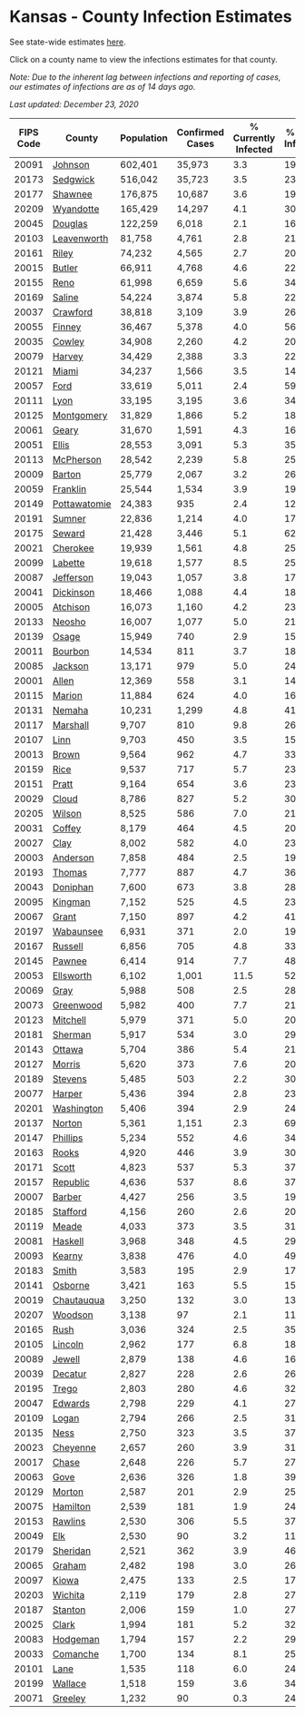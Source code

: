 # Kansas - County Infection Estimates

See state-wide estimates [here](/infections/us-ks).

Click on a county name to view the infections estimates for that county.

*Note: Due to the inherent lag between infections and reporting of cases, our estimates of infections are as of 14 days ago.*

*Last updated: December 23, 2020*

|   FIPS Code |                       County |   Population |   Confirmed Cases |   % Currently Infected |   % Total Infected |
|-------------|------------------------------|--------------|-------------------|------------------------|--------------------|
|       20091 |           [Johnson](johnson) |      602,401 |            35,973 |                    3.3 |               19.7 |
|       20173 |         [Sedgwick](sedgwick) |      516,042 |            35,723 |                    3.5 |               23.0 |
|       20177 |           [Shawnee](shawnee) |      176,875 |            10,687 |                    3.6 |               19.9 |
|       20209 |       [Wyandotte](wyandotte) |      165,429 |            14,297 |                    4.1 |               30.5 |
|       20045 |           [Douglas](douglas) |      122,259 |             6,018 |                    2.1 |               16.2 |
|       20103 |   [Leavenworth](leavenworth) |       81,758 |             4,761 |                    2.8 |               21.9 |
|       20161 |               [Riley](riley) |       74,232 |             4,565 |                    2.7 |               20.4 |
|       20015 |             [Butler](butler) |       66,911 |             4,768 |                    4.6 |               22.9 |
|       20155 |                 [Reno](reno) |       61,998 |             6,659 |                    5.6 |               34.9 |
|       20169 |             [Saline](saline) |       54,224 |             3,874 |                    5.8 |               22.7 |
|       20037 |         [Crawford](crawford) |       38,818 |             3,109 |                    3.9 |               26.0 |
|       20055 |             [Finney](finney) |       36,467 |             5,378 |                    4.0 |               56.1 |
|       20035 |             [Cowley](cowley) |       34,908 |             2,260 |                    4.2 |               20.9 |
|       20079 |             [Harvey](harvey) |       34,429 |             2,388 |                    3.3 |               22.5 |
|       20121 |               [Miami](miami) |       34,237 |             1,566 |                    3.5 |               14.6 |
|       20057 |                 [Ford](ford) |       33,619 |             5,011 |                    2.4 |               59.0 |
|       20111 |                 [Lyon](lyon) |       33,195 |             3,195 |                    3.6 |               34.3 |
|       20125 |     [Montgomery](montgomery) |       31,829 |             1,866 |                    5.2 |               18.5 |
|       20061 |               [Geary](geary) |       31,670 |             1,591 |                    4.3 |               16.1 |
|       20051 |               [Ellis](ellis) |       28,553 |             3,091 |                    5.3 |               35.1 |
|       20113 |       [McPherson](mcpherson) |       28,542 |             2,239 |                    5.8 |               25.1 |
|       20009 |             [Barton](barton) |       25,779 |             2,067 |                    3.2 |               26.3 |
|       20059 |         [Franklin](franklin) |       25,544 |             1,534 |                    3.9 |               19.7 |
|       20149 | [Pottawatomie](pottawatomie) |       24,383 |               935 |                    2.4 |               12.5 |
|       20191 |             [Sumner](sumner) |       22,836 |             1,214 |                    4.0 |               17.2 |
|       20175 |             [Seward](seward) |       21,428 |             3,446 |                    5.1 |               62.2 |
|       20021 |         [Cherokee](cherokee) |       19,939 |             1,561 |                    4.8 |               25.3 |
|       20099 |           [Labette](labette) |       19,618 |             1,577 |                    8.5 |               25.5 |
|       20087 |       [Jefferson](jefferson) |       19,043 |             1,057 |                    3.8 |               17.9 |
|       20041 |       [Dickinson](dickinson) |       18,466 |             1,088 |                    4.4 |               18.6 |
|       20005 |         [Atchison](atchison) |       16,073 |             1,160 |                    4.2 |               23.5 |
|       20133 |             [Neosho](neosho) |       16,007 |             1,077 |                    5.0 |               21.1 |
|       20139 |               [Osage](osage) |       15,949 |               740 |                    2.9 |               15.1 |
|       20011 |           [Bourbon](bourbon) |       14,534 |               811 |                    3.7 |               18.1 |
|       20085 |           [Jackson](jackson) |       13,171 |               979 |                    5.0 |               24.7 |
|       20001 |               [Allen](allen) |       12,369 |               558 |                    3.1 |               14.4 |
|       20115 |             [Marion](marion) |       11,884 |               624 |                    4.0 |               16.8 |
|       20131 |             [Nemaha](nemaha) |       10,231 |             1,299 |                    4.8 |               41.7 |
|       20117 |         [Marshall](marshall) |        9,707 |               810 |                    9.8 |               26.3 |
|       20107 |                 [Linn](linn) |        9,703 |               450 |                    3.5 |               15.3 |
|       20013 |               [Brown](brown) |        9,564 |               962 |                    4.7 |               33.0 |
|       20159 |                 [Rice](rice) |        9,537 |               717 |                    5.7 |               23.8 |
|       20151 |               [Pratt](pratt) |        9,164 |               654 |                    3.6 |               23.3 |
|       20029 |               [Cloud](cloud) |        8,786 |               827 |                    5.2 |               30.7 |
|       20205 |             [Wilson](wilson) |        8,525 |               586 |                    7.0 |               21.1 |
|       20031 |             [Coffey](coffey) |        8,179 |               464 |                    4.5 |               20.2 |
|       20027 |                 [Clay](clay) |        8,002 |               582 |                    4.0 |               23.9 |
|       20003 |         [Anderson](anderson) |        7,858 |               484 |                    2.5 |               19.7 |
|       20193 |             [Thomas](thomas) |        7,777 |               887 |                    4.7 |               36.9 |
|       20043 |         [Doniphan](doniphan) |        7,600 |               673 |                    3.8 |               28.0 |
|       20095 |           [Kingman](kingman) |        7,152 |               525 |                    4.5 |               23.7 |
|       20067 |               [Grant](grant) |        7,150 |               897 |                    4.2 |               41.6 |
|       20197 |       [Wabaunsee](wabaunsee) |        6,931 |               371 |                    2.0 |               19.1 |
|       20167 |           [Russell](russell) |        6,856 |               705 |                    4.8 |               33.4 |
|       20145 |             [Pawnee](pawnee) |        6,414 |               914 |                    7.7 |               48.1 |
|       20053 |       [Ellsworth](ellsworth) |        6,102 |             1,001 |                   11.5 |               52.4 |
|       20069 |                 [Gray](gray) |        5,988 |               508 |                    2.5 |               28.0 |
|       20073 |       [Greenwood](greenwood) |        5,982 |               400 |                    7.7 |               21.6 |
|       20123 |         [Mitchell](mitchell) |        5,979 |               371 |                    5.0 |               20.1 |
|       20181 |           [Sherman](sherman) |        5,917 |               534 |                    3.0 |               29.3 |
|       20143 |             [Ottawa](ottawa) |        5,704 |               386 |                    5.4 |               21.6 |
|       20127 |             [Morris](morris) |        5,620 |               373 |                    7.6 |               20.6 |
|       20189 |           [Stevens](stevens) |        5,485 |               503 |                    2.2 |               30.7 |
|       20077 |             [Harper](harper) |        5,436 |               394 |                    2.8 |               23.9 |
|       20201 |     [Washington](washington) |        5,406 |               394 |                    2.9 |               24.1 |
|       20137 |             [Norton](norton) |        5,361 |             1,151 |                    2.3 |               69.7 |
|       20147 |         [Phillips](phillips) |        5,234 |               552 |                    4.6 |               34.8 |
|       20163 |               [Rooks](rooks) |        4,920 |               446 |                    3.9 |               30.3 |
|       20171 |               [Scott](scott) |        4,823 |               537 |                    5.3 |               37.2 |
|       20157 |         [Republic](republic) |        4,636 |               537 |                    8.6 |               37.0 |
|       20007 |             [Barber](barber) |        4,427 |               256 |                    3.5 |               19.1 |
|       20185 |         [Stafford](stafford) |        4,156 |               260 |                    2.6 |               20.6 |
|       20119 |               [Meade](meade) |        4,033 |               373 |                    3.5 |               31.3 |
|       20081 |           [Haskell](haskell) |        3,968 |               348 |                    4.5 |               29.8 |
|       20093 |             [Kearny](kearny) |        3,838 |               476 |                    4.0 |               49.9 |
|       20183 |               [Smith](smith) |        3,583 |               195 |                    2.9 |               17.8 |
|       20141 |           [Osborne](osborne) |        3,421 |               163 |                    5.5 |               15.6 |
|       20019 |     [Chautauqua](chautauqua) |        3,250 |               132 |                    3.0 |               13.4 |
|       20207 |           [Woodson](woodson) |        3,138 |                97 |                    2.1 |               11.0 |
|       20165 |                 [Rush](rush) |        3,036 |               324 |                    2.5 |               35.6 |
|       20105 |           [Lincoln](lincoln) |        2,962 |               177 |                    6.8 |               18.7 |
|       20089 |             [Jewell](jewell) |        2,879 |               138 |                    4.6 |               16.0 |
|       20039 |           [Decatur](decatur) |        2,827 |               228 |                    2.6 |               26.2 |
|       20195 |               [Trego](trego) |        2,803 |               280 |                    4.6 |               32.5 |
|       20047 |           [Edwards](edwards) |        2,798 |               229 |                    4.1 |               27.3 |
|       20109 |               [Logan](logan) |        2,794 |               266 |                    2.5 |               31.0 |
|       20135 |                 [Ness](ness) |        2,750 |               323 |                    3.5 |               37.7 |
|       20023 |         [Cheyenne](cheyenne) |        2,657 |               260 |                    3.9 |               31.1 |
|       20017 |               [Chase](chase) |        2,648 |               226 |                    5.7 |               27.8 |
|       20063 |                 [Gove](gove) |        2,636 |               326 |                    1.8 |               39.7 |
|       20129 |             [Morton](morton) |        2,587 |               201 |                    2.9 |               25.7 |
|       20075 |         [Hamilton](hamilton) |        2,539 |               181 |                    1.9 |               24.1 |
|       20153 |           [Rawlins](rawlins) |        2,530 |               306 |                    5.5 |               37.3 |
|       20049 |                   [Elk](elk) |        2,530 |                90 |                    3.2 |               11.3 |
|       20179 |         [Sheridan](sheridan) |        2,521 |               362 |                    3.9 |               46.3 |
|       20065 |             [Graham](graham) |        2,482 |               198 |                    3.0 |               26.4 |
|       20097 |               [Kiowa](kiowa) |        2,475 |               133 |                    2.5 |               17.9 |
|       20203 |           [Wichita](wichita) |        2,119 |               179 |                    2.8 |               27.6 |
|       20187 |           [Stanton](stanton) |        2,006 |               159 |                    1.0 |               27.8 |
|       20025 |               [Clark](clark) |        1,994 |               181 |                    5.2 |               32.2 |
|       20083 |         [Hodgeman](hodgeman) |        1,794 |               157 |                    2.2 |               29.4 |
|       20033 |         [Comanche](comanche) |        1,700 |               134 |                    8.1 |               25.4 |
|       20101 |                 [Lane](lane) |        1,535 |               118 |                    6.0 |               24.8 |
|       20199 |           [Wallace](wallace) |        1,518 |               159 |                    3.6 |               34.5 |
|       20071 |           [Greeley](greeley) |        1,232 |                90 |                    0.3 |               24.1 |
